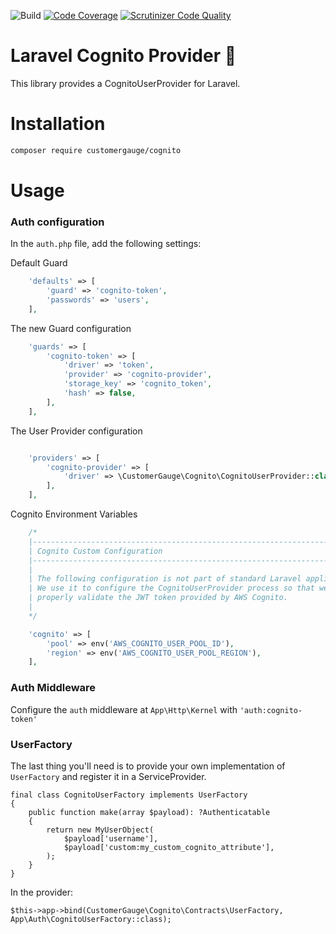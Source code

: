 ![Build](https://github.com/cgauge/laravel-cognito-provider/workflows/Tests/badge.svg)
[![Code Coverage](https://scrutinizer-ci.com/g/cgauge/laravel-cognito-provider/badges/coverage.png?b=master)](https://scrutinizer-ci.com/g/cgauge/laravel-cognito-provider/?branch=master)
[![Scrutinizer Code Quality](https://scrutinizer-ci.com/g/cgauge/laravel-cognito-provider/badges/quality-score.png?b=master)](https://scrutinizer-ci.com/g/cgauge/laravel-cognito-provider/?branch=master)

# Laravel Cognito Provider 🔑

This library provides a CognitoUserProvider for Laravel.

# Installation

```bash
composer require customergauge/cognito
```

# Usage

### Auth configuration

In the `auth.php` file, add the following settings:

Default Guard

```php
    'defaults' => [
        'guard' => 'cognito-token',
        'passwords' => 'users',
    ],
```

The new Guard configuration
```php
    'guards' => [
        'cognito-token' => [
            'driver' => 'token',
            'provider' => 'cognito-provider',
            'storage_key' => 'cognito_token',
            'hash' => false,
        ],
    ],
```

The User Provider configuration
```php

    'providers' => [
        'cognito-provider' => [
            'driver' => \CustomerGauge\Cognito\CognitoUserProvider::class,
        ],
    ],
```

Cognito Environment Variables
```php
    /*
    |--------------------------------------------------------------------------
    | Cognito Custom Configuration
    |--------------------------------------------------------------------------
    |
    | The following configuration is not part of standard Laravel application.
    | We use it to configure the CognitoUserProvider process so that we can
    | properly validate the JWT token provided by AWS Cognito.
    |
    */

    'cognito' => [
        'pool' => env('AWS_COGNITO_USER_POOL_ID'),
        'region' => env('AWS_COGNITO_USER_POOL_REGION'),
    ],
```

### Auth Middleware

Configure the `auth` middleware at `App\Http\Kernel` with `'auth:cognito-token'`

### UserFactory

The last thing you'll need is to provide your own implementation of `UserFactory` and register it in a ServiceProvider.

```
final class CognitoUserFactory implements UserFactory
{
    public function make(array $payload): ?Authenticatable
    {
        return new MyUserObject(
            $payload['username'],
            $payload['custom:my_custom_cognito_attribute'],
        );
    }
}
```

In the provider:
```
$this->app->bind(CustomerGauge\Cognito\Contracts\UserFactory, App\Auth\CognitoUserFactory::class);
```
